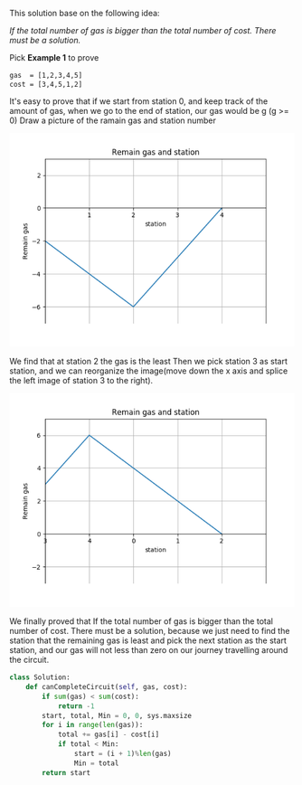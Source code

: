 This solution base on the following idea:

*If the total number of gas is bigger than the total number of cost. There must be a solution.*

Pick **Example 1** to prove

```
gas  = [1,2,3,4,5]
cost = [3,4,5,1,2]
```

It's easy to prove that if we start from station 0, and keep track of the amount of gas, when we go to the end of station, our gas would be g (g >= 0)
Draw a picture of the ramain gas and station number

![Graph - 1](graph_1.png)

We find that at station 2 the gas is the least
Then we pick station 3 as start station, and we can reorganize the image(move down the x axis and splice the left image of station 3 to the right).

![Graph - 2](graph_2.png)

We finally proved that If the total number of gas is bigger than the total number of cost. 
There must be a solution, because we just need  to find the station that the remaining gas 
is least and pick the next station as the start station, and 
our gas will not less than zero on our journey travelling around the circuit.

```python
class Solution:
    def canCompleteCircuit(self, gas, cost):
        if sum(gas) < sum(cost):
            return -1
        start, total, Min = 0, 0, sys.maxsize
        for i in range(len(gas)):
            total += gas[i] - cost[i]
            if total < Min:
                start = (i + 1)%len(gas)
                Min = total
        return start
```